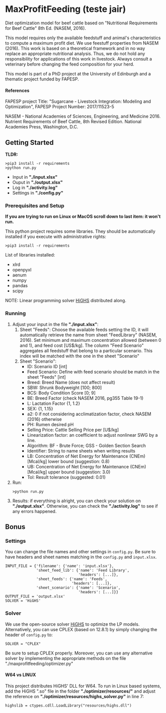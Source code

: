 # MaxProfitFeeding (teste jair)
Diet optimization model for beef cattle based on "Nutritional Requirements for Beef Cattle" 8th Ed. (NASEM, 2016).

This model requires only the available feedstuff and animal's characteristics to compute a maximum profit diet.
We use feestuff properties from NASEM (2016). This work is based on a theoretical framework and in no way replace an appropriate nutritional analysis.
Thus, we do not hold any responsibility for applications of this work in livestock.
Always consult a veterinary before changing the feed composition for your herd.

This model is part of a PhD project at the University of Edinburgh and a thematic project funded by FAPESP.


#### References
FAPESP project Title: "Sugarcane - Livestock Integration: Modeling and Optimization", FAPESP Project Number:  2017/11523-5

NASEM - National Academies of Sciences, Engineering, and Medicine 2016. Nutrient Requirements of Beef Cattle, 8th Revised Edition. National Academies Press, Washington, D.C.


## Getting Started
**TLDR:**
```
>pip3 install -r requirements
>python run.py
```
* Input in **"./input.xlsx"**
* Ouput in **"./output.xlsx"**
* Log in **"./activity.log"**
* Settings in **"./config.py"**

### Prerequisites and Setup
**If you are trying to run on Linux or MacOS scroll down to last item: it won't run.**

This python project requires some libraries. They should be automatically installed if you execute with administrative rights:
```
>pip3 install -r requirements
```
List of libraries installed:
* xlrd
* openpyxl
* aenum
* numpy
* pandas
* scipy

NOTE: Linear programming solver [HiGHS](https://highs.dev) distributed along.


### Running
1. Adjust your input in the file **"./input.xlsx"**: 
    1. Sheet "Feeds": Choose the available feeds setting the ID, it will automatically retrieve the name from sheet "FeedLibrary" (NASEM, 2016).
    Set minimum and maximum concentration allowed (between 0 and 1), and feed cost \[US$/kg\].
    The column "Feed Scenario" aggregates all feedstuff that belong to a particular scenario.
    This index will be matched with the one in the sheet "Scenario"
    2. Sheet "Scenario":
        * ID: Scenario ID \[int\]
        * Feed Scenario: Define with feed scenario should be match in the sheet "Feeds" \[int\]
        * Breed: Breed Name (does not affect result)
        * SBW: Shrunk Bodyweight \[100; 800\]
        * BCS: Body Condition Score \[0; 9\]
        * BE: Breed Factor (check NASEM 2016, pg355 Table 19-1)
        * L: Lactation Factor {1, 1.2}
        * SEX: {1, 1.15}
        * a2: 0 if not considering acclimatization factor, check NASEM (2016) otherwise
        * PH: Rumen desired pH
        * Selling Price: Cattle Selling Price per \[U$/kg\]
        * Linearization factor: an coefficient to adjust nonlinear SWG by a line. 
        * Algorithm: BF - Brute Force; GSS - Golden Section Search
        * Identifier: String to name sheets when writing results
        * LB: Concentration of Net Energy for Maintenance (CNEm) \[Mcal/kg\] lower bound (suggestion: 0.8)
        * UB: Concentration of Net Energy for Maintenance (CNEm) \[Mcal/kg\] upper bound (suggestion: 3.0)
        * Tol: Result tolerance (suggested: 0.01)
2. Run:
    ```
    >python run.py
    ```
3. Results: if everything is alright, you can check your solution on **"./output.xlsx"**. Otherwise, you can check the **"./activity.log"** to see if any errors happened.

## Bonus
### Settings
You can change the file names and other settings in ```config.py```.
Be sure to have headers and sheet names matching in the ```config.py``` and ```input.xlsx```.
```
INPUT_FILE = {'filename': {'name': 'input.xlsx'},
              'sheet_feed_lib': {'name': 'Feed Library',
                                 'headers': [...]},
              'sheet_feeds': {'name': 'Feeds',
                              'headers': [...]},
              'sheet_scenario': {'name': 'Scenario',
                                 'headers': [...]}}
OUTPUT_FILE = 'output.xlsx'
SOLVER = 'HiGHS'
```
### Solver
We use the open-source solver [HiGHS](https://highs.dev) to optimize the LP models. Alternatively, you can use CPLEX (based on 12.8.1) by simply changing the header of ```config.py``` to:
```
SOLVER = "CPLEX"
```
Be sure to setup CPLEX properly.
Moreover, you can use any alternative solver by implementing the appropriate methods on the file "./maxprofitfeeding/optimizer.py"

#### W64 vs LINUX
This project distributes HiGHS' DLL for W64. To run in Linux based systems, add the HiGHS ".so" file in the folder **"./optimizer/resources/"** and adjust the reference on **"./optimizer/resources/highs_solver.py"** in line 7:
```
highslib = ctypes.cdll.LoadLibrary("resources/highs.dll")
```
